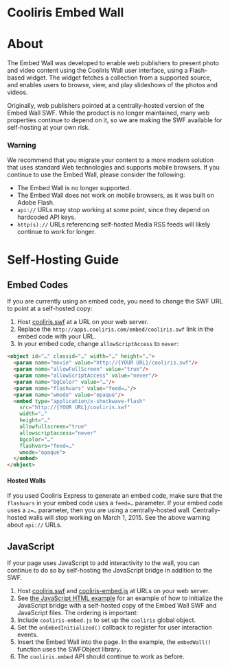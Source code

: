 Cooliris Embed Wall
==========

# About

The Embed Wall was developed to enable web publishers to present photo and video content using the Cooliris Wall user interface, using a Flash-based widget. The widget fetches a collection from a supported source, and enables users to browse, view, and play slideshows of the photos and videos.

Originally, web publishers pointed at a centrally-hosted version of the Embed Wall SWF. While the product is no longer maintained, many web properties continue to depend on it, so we are making the SWF available for self-hosting at your own risk.

### Warning

We recommend that you migrate your content to a more modern solution that uses standard Web technologies and supports mobile browsers. If you continue to use the Embed Wall, please consider the following:

* The Embed Wall is no longer supported.
* The Embed Wall does not work on mobile browsers, as it was built on Adobe Flash.
* `api://` URLs may stop working at some point, since they depend on hardcoded API keys.
* `http(s)://` URLs referencing self-hosted Media RSS feeds will likely continue to work for longer.

# Self-Hosting Guide

## Embed Codes

If you are currently using an embed code, you need to change the SWF URL to point at a self-hosted copy:

1. Host [cooliris.swf](cooliris.swf) at a URL on your web server.
2. Replace the `http://apps.cooliris.com/embed/cooliris.swf` link in the embed code with your URL.
3. In your embed code, change `allowScriptAccess` to `never`:
```html
<object id="…" classid="…" width="…" height="…">
  <param name="movie" value="http://{YOUR URL}/cooliris.swf"/>
  <param name="allowFullScreen" value="true"/>
  <param name="allowScriptAccess" value="never"/>
  <param name="bgColor" value="…"/>
  <param name="flashvars" value="feed=…"/>
  <param name="wmode" value="opaque"/>
  <embed type="application/x-shockwave-flash"
    src="http://{YOUR URL}/cooliris.swf"
    width="…"
    height="…"
    allowfullscreen="true"
    allowscriptaccess="never"
    bgcolor="…"
    flashvars="feed=…"
    wmode="opaque">
  </embed> 
</object> 
```

#### Hosted Walls

If you used Cooliris Express to generate an embed code, make sure that the `flashvars` in your embed code uses a `feed=…` parameter. If your embed code uses a `z=…` parameter, then you are using a centrally-hosted wall. Centrally-hosted walls will stop working on March 1, 2015. See the above warning about `api://` URLs.

## JavaScript

If your page uses JavaScript to add interactivity to the wall, you can continue to do so by self-hosting the JavaScript bridge in addition to the SWF.

1. Host [cooliris.swf](cooliris.swf) and [cooliris-embed.js](js/cooliris-embed.js) at URLs on your web server.
2. See [the JavaScript HTML example](js/example.html) for an example of how to initialize the JavaScript bridge with a self-hosted copy of the Embed Wall SWF and JavaScript files. The ordering is important:
  1. Include `cooliris-embed.js` to set up the `cooliris` global object.
  2. Set the `onEmbedInitialized()` callback to register for user interaction events.
  3. Insert the Embed Wall into the page. In the example, the `embedWall()` function uses the SWFObject library.
  4. The `cooliris.embed` API should continue to work as before.





